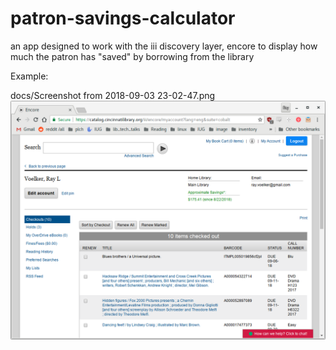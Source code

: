 # patron-savings-calculator
an app designed to work with the iii discovery layer, encore to display how much the patron has "saved" by borrowing from the library

Example:

docs/Screenshot from 2018-09-03 23-02-47.png
![Example](https://raw.githubusercontent.com/plch/patron-savings-calculator/master/docs/Screenshot-2018-09-03.png)